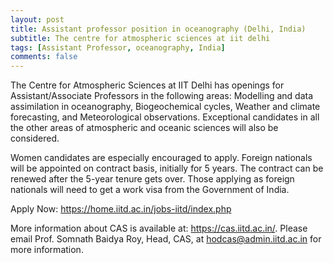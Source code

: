 ```yaml
---
layout: post
title: Assistant professor position in oceanography (Delhi, India)
subtitle: The centre for atmospheric sciences at iit delhi
tags: [Assistant Professor, oceanography, India]
comments: false
---
```

The Centre for Atmospheric Sciences at IIT Delhi has openings for Assistant/Associate Professors in the following areas: Modelling and data assimilation in oceanography, Biogeochemical cycles, Weather and climate forecasting, and Meteorological observations. Exceptional candidates in all the other areas of atmospheric and oceanic sciences will also be considered. 

Women candidates are especially encouraged to apply. Foreign nationals will be appointed on contract basis, initially for 5 years. The contract can be renewed after the 5-year tenure gets over. Those applying as foreign nationals will need to get a work visa from the Government of India.

Apply Now: https://home.iitd.ac.in/jobs-iitd/index.php

More information about CAS is available at: https://cas.iitd.ac.in/. Please email Prof. Somnath Baidya Roy, Head, CAS, at hodcas@admin.iitd.ac.in for more information. 


